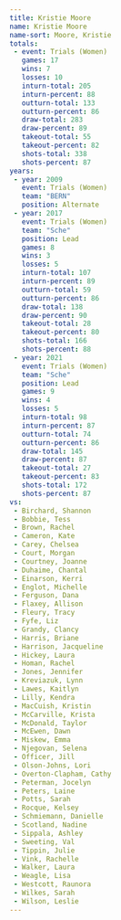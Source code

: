 ```yaml
---
title: Kristie Moore
name: Kristie Moore
name-sort: Moore, Kristie
totals:
 - event: Trials (Women)
   games: 17
   wins: 7
   losses: 10
   inturn-total: 205
   inturn-percent: 88
   outturn-total: 133
   outturn-percent: 86
   draw-total: 283
   draw-percent: 89
   takeout-total: 55
   takeout-percent: 82
   shots-total: 338
   shots-percent: 87
years:
 - year: 2009
   event: Trials (Women)
   team: "BERN"
   position: Alternate
 - year: 2017
   event: Trials (Women)
   team: "Sche"
   position: Lead
   games: 8
   wins: 3
   losses: 5
   inturn-total: 107
   inturn-percent: 89
   outturn-total: 59
   outturn-percent: 86
   draw-total: 138
   draw-percent: 90
   takeout-total: 28
   takeout-percent: 80
   shots-total: 166
   shots-percent: 88
 - year: 2021
   event: Trials (Women)
   team: "Sche"
   position: Lead
   games: 9
   wins: 4
   losses: 5
   inturn-total: 98
   inturn-percent: 87
   outturn-total: 74
   outturn-percent: 86
   draw-total: 145
   draw-percent: 87
   takeout-total: 27
   takeout-percent: 83
   shots-total: 172
   shots-percent: 87
vs:
 - Birchard, Shannon
 - Bobbie, Tess
 - Brown, Rachel
 - Cameron, Kate
 - Carey, Chelsea
 - Court, Morgan
 - Courtney, Joanne
 - Duhaime, Chantal
 - Einarson, Kerri
 - Englot, Michelle
 - Ferguson, Dana
 - Flaxey, Allison
 - Fleury, Tracy
 - Fyfe, Liz
 - Grandy, Clancy
 - Harris, Briane
 - Harrison, Jacqueline
 - Hickey, Laura
 - Homan, Rachel
 - Jones, Jennifer
 - Kreviazuk, Lynn
 - Lawes, Kaitlyn
 - Lilly, Kendra
 - MacCuish, Kristin
 - McCarville, Krista
 - McDonald, Taylor
 - McEwen, Dawn
 - Miskew, Emma
 - Njegovan, Selena
 - Officer, Jill
 - Olson-Johns, Lori
 - Overton-Clapham, Cathy
 - Peterman, Jocelyn
 - Peters, Laine
 - Potts, Sarah
 - Rocque, Kelsey
 - Schmiemann, Danielle
 - Scotland, Nadine
 - Sippala, Ashley
 - Sweeting, Val
 - Tippin, Julie
 - Vink, Rachelle
 - Walker, Laura
 - Weagle, Lisa
 - Westcott, Raunora
 - Wilkes, Sarah
 - Wilson, Leslie
---
```

